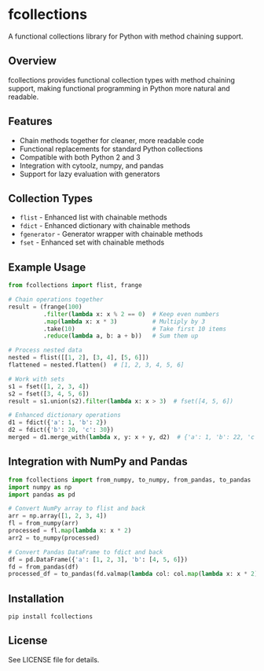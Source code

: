 # fcollections

A functional collections library for Python with method chaining support.

## Overview

fcollections provides functional collection types with method chaining support, making functional programming in Python more natural and readable.

## Features

- Chain methods together for cleaner, more readable code
- Functional replacements for standard Python collections
- Compatible with both Python 2 and 3
- Integration with cytoolz, numpy, and pandas
- Support for lazy evaluation with generators

## Collection Types

- `flist` - Enhanced list with chainable methods
- `fdict` - Enhanced dictionary with chainable methods
- `fgenerator` - Generator wrapper with chainable methods
- `fset` - Enhanced set with chainable methods

## Example Usage

```python
from fcollections import flist, frange

# Chain operations together
result = (frange(100)
          .filter(lambda x: x % 2 == 0)  # Keep even numbers
          .map(lambda x: x * 3)          # Multiply by 3
          .take(10)                      # Take first 10 items
          .reduce(lambda a, b: a + b))   # Sum them up

# Process nested data
nested = flist([[1, 2], [3, 4], [5, 6]])
flattened = nested.flatten()  # [1, 2, 3, 4, 5, 6]

# Work with sets
s1 = fset([1, 2, 3, 4])
s2 = fset([3, 4, 5, 6])
result = s1.union(s2).filter(lambda x: x > 3)  # fset([4, 5, 6])

# Enhanced dictionary operations
d1 = fdict({'a': 1, 'b': 2})
d2 = fdict({'b': 20, 'c': 30})
merged = d1.merge_with(lambda x, y: x + y, d2)  # {'a': 1, 'b': 22, 'c': 30}
```

## Integration with NumPy and Pandas

```python
from fcollections import from_numpy, to_numpy, from_pandas, to_pandas
import numpy as np
import pandas as pd

# Convert NumPy array to flist and back
arr = np.array([1, 2, 3, 4])
fl = from_numpy(arr)
processed = fl.map(lambda x: x * 2)
arr2 = to_numpy(processed)

# Convert Pandas DataFrame to fdict and back
df = pd.DataFrame({'a': [1, 2, 3], 'b': [4, 5, 6]})
fd = from_pandas(df)
processed_df = to_pandas(fd.valmap(lambda col: col.map(lambda x: x * 2)))
```

## Installation

```
pip install fcollections
```

## License

See LICENSE file for details.